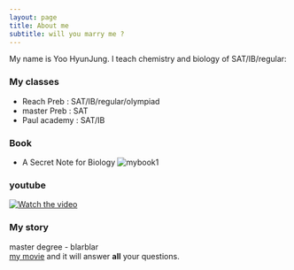 ```yaml
---
layout: page
title: About me
subtitle: will you marry me ?
---
```


My name is Yoo HyunJung. I teach chemistry and biology of SAT/IB/regular:

### My classes
- Reach Preb : SAT/IB/regular/olympiad
- master Preb : SAT
- Paul academy : SAT/IB

### Book
 - A Secret Note for Biology ![mybook1](./asset/book1.png)

### youtube
[![Watch the video](https://i.imgur.com/vKb2F1B.png)](https://www.youtube.com/watch?v=lyc-AuTFL6w)

### My story
master degree - blarblar<br>
[my movie](https://en.wikipedia.org/wiki/The_Princess_Bride_%28film%29) and it will answer **all** your questions.
